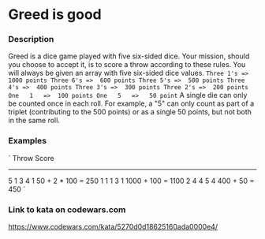 # Greed is good

### Description
Greed is a dice game played with five six-sided dice. Your mission, should you choose to accept it, is to score a throw according to these rules. You will always be given an array with five six-sided dice values.
`
Three 1's => 1000 points
Three 6's =>  600 points
Three 5's =>  500 points
Three 4's =>  400 points
Three 3's =>  300 points
Three 2's =>  200 points
One   1   =>  100 points
One   5   =>   50 point
`
A single die can only be counted once in each roll. For example, a "5" can only count as part of a triplet (contributing to the 500 points) or as a single 50 points, but not both in the same roll.

### Examples
`
Throw       Score
---------   ------------------
5 1 3 4 1   50 + 2 * 100 = 250
1 1 1 3 1   1000 + 100 = 1100
2 4 4 5 4   400 + 50 = 450
`

### Link to kata on codewars.com
https://www.codewars.com/kata/5270d0d18625160ada0000e4/
